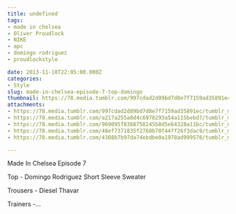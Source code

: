 ```yaml
---
title: undefined
tags:
- made in chelsea
- Oliver Proudlock
- NIKE
- apc
- domingo rodriguez
- proudlockstyle

date: 2013-11-18T22:05:00.000Z
categories:
- Style
slug: made-in-chelsea-episode-7-top-domingo
thumbnail: https://78.media.tumblr.com/997cdad2d89bd7d8e7f7159ad35891ec/tumblr_mwhc0rN9Et1rhrm24o2_540.jpg
attachments:
- https://78.media.tumblr.com/997cdad2d89bd7d8e7f7159ad35891ec/tumblr_mwhc0rN9Et1rhrm24o2_1280.jpg
- https://78.media.tumblr.com/a217a255a8d4c6978293a54a115bebd7/tumblr_mwhc0rN9Et1rhrm24o1_1280.jpg
- https://78.media.tumblr.com/969095f8368758245b8d5e64328a11bc/tumblr_mwhc0rN9Et1rhrm24o3_1280.jpg
- https://78.media.tumblr.com/48ef7371835f2768b70f44ff26f3dac9/tumblr_mwhc0rN9Et1rhrm24o4_1280.jpg
- https://78.media.tumblr.com/4308b7b97da74ebdbe0a1978ad999578/tumblr_mwhc0rN9Et1rhrm24o5_1280.jpg

---
```


Made In Chelsea Episode 7 

  Top - Domingo Rodriguez Short Sleeve Sweater 

  Trousers -  Diesel Thavar  

  Trainers -...
